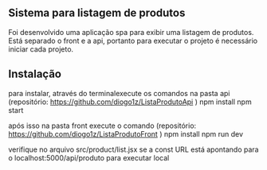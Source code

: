 ## Sistema para listagem de produtos

Foi desenvolvido uma aplicação spa para exibir uma listagem de produtos.
Está separado o front e a api, portanto para executar o projeto é necessário iniciar cada projeto.


## Instalação

para instalar, através do terminalexecute os comandos na pasta api (repositório: https://github.com/diogo1z/ListaProdutoApi )
npm install
npm start

após isso na pasta front execute o comando (repositório: https://github.com/diogo1z/ListaProdutoFront )
npm install 
npm run dev

verifique no arquivo src/product/list.jsx se a const URL está apontando para o localhost:5000/api/produto para executar local

